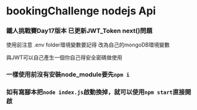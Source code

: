 # bookingChallenge nodejs Api

### 鐵人挑戰賽Day17版本 已更新JWT_Token next()問題

使用前注意 .env folder環境變數要記得 改為自己的mongoDB環境變數

與JWT可以自己產生一個你自己得安全密碼做使用

### 一樣使用前沒有安裝node_module要先`npm i` 

### 如有寫腳本把`node index.js`啟動換掉，就可以使用`npm start`直接開啟
